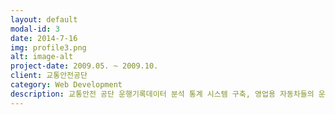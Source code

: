 ```yaml
---
layout: default
modal-id: 3
date: 2014-7-16
img: profile3.png
alt: image-alt
project-date: 2009.05. ~ 2009.10.
client: 교통안전공단
category: Web Development
description: 교통안전 공단 운행기록데이터 분석 통계 시스템 구축, 영업용 자동차들의 운행 기록 데이터를 업로딩 받아서 평가 및 조회, 분석 설계 및 서버 및 통신 개발, DB 설계, UI설계/PL/공통개발, Java / Oracle 10/이클립스/ 소켓 / HONE/IB SHEET
---
```

